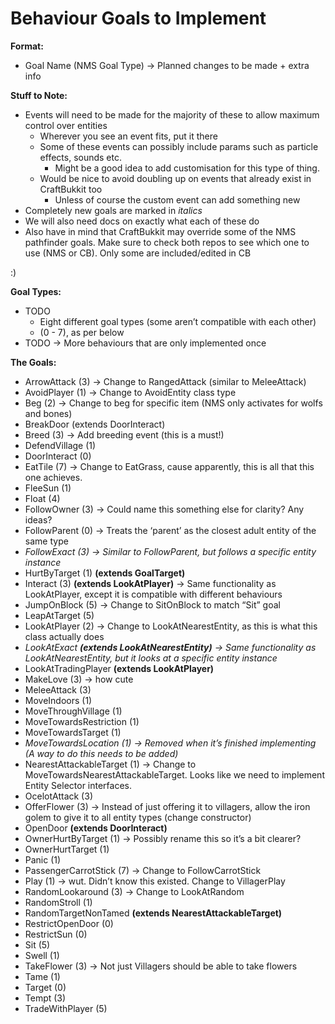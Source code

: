 Behaviour Goals to Implement
===========================

**Format:**

* Goal Name (NMS Goal Type) -> Planned changes to be made + extra info

**Stuff to Note:**

* Events will need to be made for the majority of these to allow maximum control over entities
    * Wherever you see an event fits, put it there
    * Some of these events can possibly include params such as particle effects, sounds etc.
        * Might be a good idea to add customisation for this type of thing.
    * Would be nice to avoid doubling up on events that already exist in CraftBukkit too
        * Unless of course the custom event can add something new
* Completely new goals are marked in *italics*
* We will also need docs on exactly what each of these do
* Also have in mind that CraftBukkit may override some of the NMS pathfinder goals. Make sure to check both repos to see which one to use (NMS or CB). Only some are included/edited in CB

:)

**Goal Types:**

* TODO
    * Eight different goal types (some aren’t compatible with each other)
    * (0 - 7), as per below
* TODO -> More behaviours that are only implemented once

**The Goals:**

* ArrowAttack (3) -> Change to RangedAttack (similar to MeleeAttack)
* AvoidPlayer (1) -> Change to AvoidEntity class type
* Beg (2) -> Change to beg for specific item (NMS only activates for wolfs and bones)
* BreakDoor (extends DoorInteract)
* Breed (3) -> Add breeding event (this is a must!)
* DefendVillage (1)
* DoorInteract (0)
* EatTile (7) -> Change to EatGrass, cause apparently, this is all that this one achieves.
* FleeSun (1)
* Float (4)
* FollowOwner (3) -> Could name this something else for clarity? Any ideas?
* FollowParent (0) -> Treats the ‘parent’ as the closest adult entity of the same type
* *FollowExact (3) -> Similar to FollowParent, but follows a specific entity instance*
* HurtByTarget (1) **(extends GoalTarget)**
* Interact (3) **(extends LookAtPlayer)** -> Same functionality as LookAtPlayer, except it is compatible with different behaviours
* JumpOnBlock (5) -> Change to SitOnBlock to match “Sit” goal
* LeapAtTarget (5)
* LookAtPlayer (2) -> Change to LookAtNearestEntity, as this is what this class actually does
* *LookAtExact **(extends LookAtNearestEntity)** -> Same functionality as LookAtNearestEntity, but it looks at a specific entity instance*
* LookAtTradingPlayer **(extends LookAtPlayer)**
* MakeLove (3) -> how cute
* MeleeAttack (3)
* MoveIndoors (1)
* MoveThroughVillage (1)
* MoveTowardsRestriction (1)
* MoveTowardsTarget (1)
* *MoveTowardsLocation (1) -> Removed when it’s finished implementing (A way to do this needs to be added)*
* NearestAttackableTarget (1) -> Change to MoveTowardsNearestAttackableTarget. Looks like we need to implement Entity Selector interfaces.
* OcelotAttack (3)
* OfferFlower (3) -> Instead of just offering it to villagers, allow the iron golem to give it to all entity types (change constructor)
* OpenDoor **(extends DoorInteract)**
* OwnerHurtByTarget (1) -> Possibly rename this so it’s a bit clearer?
* OwnerHurtTarget (1)
* Panic (1)
* PassengerCarrotStick (7) -> Change to FollowCarrotStick
* Play (1) -> wut. Didn’t know this existed. Change to VillagerPlay
* RandomLookaround (3) -> Change to LookAtRandom
* RandomStroll (1)
* RandomTargetNonTamed **(extends NearestAttackableTarget)**
* RestrictOpenDoor (0)
* RestrictSun (0)
* Sit (5)
* Swell (1)
* TakeFlower (3) -> Not just Villagers should be able to take flowers
* Tame (1)
* Target (0)
* Tempt (3)
* TradeWithPlayer (5)
